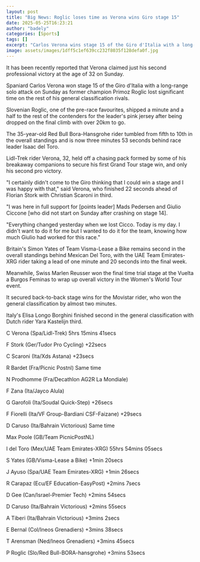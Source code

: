 ```yaml
---
layout: post
title: "Big News: Roglic loses time as Verona wins Giro stage 15"
date: 2025-05-25T16:23:21
author: "badely"
categories: [Sports]
tags: []
excerpt: "Carlos Verona wins stage 15 of the Giro d'Italia with a long-range solo attack as Primoz Roglic loses significant time on his general classification r"
image: assets/images/1dff5c1ef639cc232f8035f128defa0f.jpg
---
```


It has been recently reported that Verona claimed just his second professional victory at the age of 32 on Sunday.

Spaniard Carlos Verona won stage 15 of the Giro d'Italia with a long-range solo attack on Sunday as former champion Primoz Roglic lost significant time on the rest of his general classification rivals.

Slovenian Roglic, one of the pre-race favourites, shipped a minute and a half to the rest of the contenders for the leader's pink jersey after being dropped on the final climb with over 20km to go.

The 35-year-old Red Bull Bora-Hansgrohe rider tumbled from fifth to 10th in the overall standings and is now three minutes 53 seconds behind race leader Isaac del Toro.

Lidl-Trek rider Verona, 32, held off a chasing pack formed by some of his breakaway companions to secure his first Grand Tour stage win, and only his second pro victory.

"I certainly didn't come to the Giro thinking that I could win a stage and I was happy with that," said Verona, who finished 22 seconds ahead of Florian Stork with Christian Scaroni in third.

"I was here in full support for [points leader] Mads Pedersen and Giulio Ciccone [who did not start on Sunday after crashing on stage 14].

"Everything changed yesterday when we lost Cicco. Today is my day. I didn't want to do it for me but I wanted to do it for the team, knowing how much Giulio had worked for this race."

Britain's Simon Yates of Team Visma-Lease a Bike remains second in the overall standings behind Mexican Del Toro, with the UAE Team Emirates-XRG rider taking a lead of one minute and 20 seconds into the final week.

Meanwhile, Swiss Marlen Reusser won the final time trial stage at the Vuelta a Burgos Feminas to wrap up overall victory in the Women's World Tour event. 

It secured back-to-back stage wins for the Movistar rider, who won the general classification by almost two minutes. 

Italy's Elisa Longo Borghini finished second in the general classification with Dutch rider Yara Kastelijn third.

C Verona (Spa/Lidl-Trek) 5hrs 15mins 41secs

F Stork (Ger/Tudor Pro Cycling) +22secs

C Scaroni (Ita/Xds Astana) +23secs

R Bardet (Fra/Picnic Postnl) Same time

N Prodhomme (Fra/Decathlon AG2R La Mondiale)

F Zana (Ita/Jayco Alula)

G Garofoli (Ita/Soudal Quick-Step) +26secs

F Fiorelli (Ita/VF Group-Bardiani CSF-Faizane) +29secs

D Caruso (Ita/Bahrain Victorious) Same time

Max Poole (GB/Team PicnicPostNL)

I del Toro (Mex/UAE Team Emirates-XRG) 55hrs 54mins 05secs

S Yates (GB/Visma-Lease a Bike) +1min 20secs

J Ayuso (Spa/UAE Team Emirates-XRG) +1min 26secs

R Carapaz (Ecu/EF Education-EasyPost) +2mins 7secs

D Gee (Can/Israel-Premier Tech) +2mins 54secs

D Caruso (Ita/Bahrain Victorious) +2mins 55secs

A Tiberi (Ita/Bahrain Victorious) +3mins 2secs

E Bernal (Col/Ineos Grenadiers) +3mins 38secs

T Arensman (Ned/Ineos Grenadiers) +3mins 45secs

P Roglic (Slo/Red Bull-BORA-hansgrohe) +3mins 53secs

